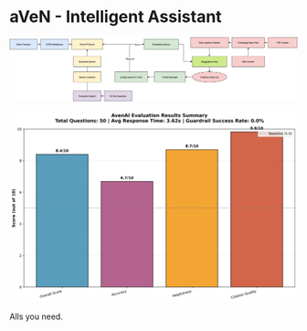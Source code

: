 # aVeN - Intelligent Assistant

![aVeN AI System Architecture](aven_ai_system_architecture.png)

![Evaluation Results Summary](evaluation/evaluation_results_summary.png)

Alls you need.